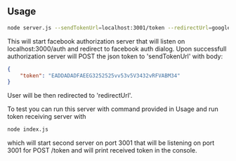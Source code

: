 ## Usage

```bash
node server.js --sendTokenUrl=localhost:3001/token --redirectUrl=google.pl:80/
```
This will start facebook authorization server that will listen on localhost:3000/auth and redirect to facebook auth dialog.
Upon successfull authorization server will POST the json token to 'sendTokenUrl' with body:

```json
{
    "token": "EADDADADFAEEG3252525vv53v5V3432vRFVABM34"
}
```

User will be then redirected to 'redirectUrl'.

To test you can run this server with command provided in Usage and run token receiving server with

```bash
node index.js
```

which will start second server on port 3001 that will be listening on port 3001 for POST /token and will print received token in the console.

